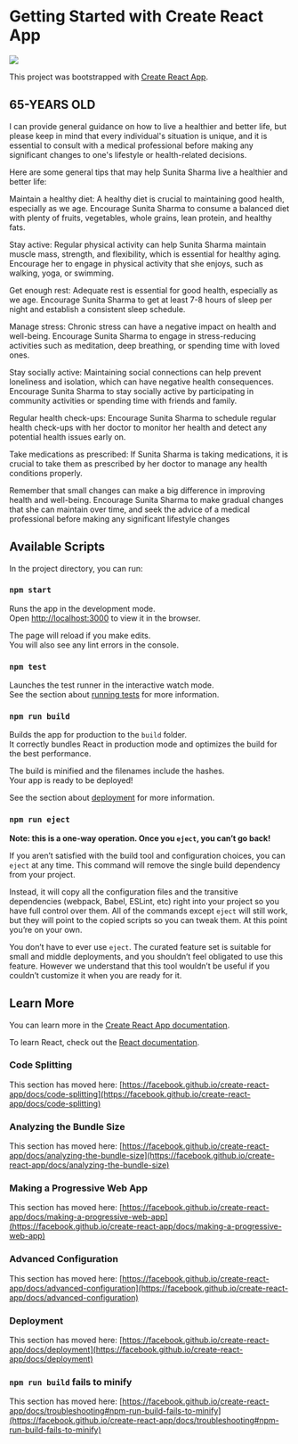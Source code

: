 # Getting Started with Create React App
<img src="https://res.cloudinary.com/dwydkvzl6/image/upload/v1679220034/hero-img.jpg_kgybiw.jpg">


This project was bootstrapped with [Create React App](https://github.com/facebook/create-react-app).
## 65-YEARS OLD
I can provide general guidance on how to live a healthier and better life, but please keep in mind that every individual's situation is unique, and it is essential to consult with a medical professional before making any significant changes to one's lifestyle or health-related decisions.

Here are some general tips that may help Sunita Sharma live a healthier and better life:

Maintain a healthy diet: A healthy diet is crucial to maintaining good health, especially as we age. Encourage Sunita Sharma to consume a balanced diet with plenty of fruits, vegetables, whole grains, lean protein, and healthy fats.

Stay active: Regular physical activity can help Sunita Sharma maintain muscle mass, strength, and flexibility, which is essential for healthy aging. Encourage her to engage in physical activity that she enjoys, such as walking, yoga, or swimming.

Get enough rest: Adequate rest is essential for good health, especially as we age. Encourage Sunita Sharma to get at least 7-8 hours of sleep per night and establish a consistent sleep schedule.

Manage stress: Chronic stress can have a negative impact on health and well-being. Encourage Sunita Sharma to engage in stress-reducing activities such as meditation, deep breathing, or spending time with loved ones.

Stay socially active: Maintaining social connections can help prevent loneliness and isolation, which can have negative health consequences. Encourage Sunita Sharma to stay socially active by participating in community activities or spending time with friends and family.

Regular health check-ups: Encourage Sunita Sharma to schedule regular health check-ups with her doctor to monitor her health and detect any potential health issues early on.

Take medications as prescribed: If Sunita Sharma is taking medications, it is crucial to take them as prescribed by her doctor to manage any health conditions properly.

Remember that small changes can make a big difference in improving health and well-being. Encourage Sunita Sharma to make gradual changes that she can maintain over time, and seek the advice of a medical professional before making any significant lifestyle changes
## Available Scripts

In the project directory, you can run:

### `npm start`

Runs the app in the development mode.\
Open [http://localhost:3000](http://localhost:3000) to view it in the browser.

The page will reload if you make edits.\
You will also see any lint errors in the console.

### `npm test`

Launches the test runner in the interactive watch mode.\
See the section about [running tests](https://facebook.github.io/create-react-app/docs/running-tests) for more information.

### `npm run build`

Builds the app for production to the `build` folder.\
It correctly bundles React in production mode and optimizes the build for the best performance.

The build is minified and the filenames include the hashes.\
Your app is ready to be deployed!

See the section about [deployment](https://facebook.github.io/create-react-app/docs/deployment) for more information.

### `npm run eject`

**Note: this is a one-way operation. Once you `eject`, you can’t go back!**

If you aren’t satisfied with the build tool and configuration choices, you can `eject` at any time. This command will remove the single build dependency from your project.

Instead, it will copy all the configuration files and the transitive dependencies (webpack, Babel, ESLint, etc) right into your project so you have full control over them. All of the commands except `eject` will still work, but they will point to the copied scripts so you can tweak them. At this point you’re on your own.

You don’t have to ever use `eject`. The curated feature set is suitable for small and middle deployments, and you shouldn’t feel obligated to use this feature. However we understand that this tool wouldn’t be useful if you couldn’t customize it when you are ready for it.

## Learn More

You can learn more in the [Create React App documentation](https://facebook.github.io/create-react-app/docs/getting-started).

To learn React, check out the [React documentation](https://reactjs.org/).

### Code Splitting

This section has moved here: [https://facebook.github.io/create-react-app/docs/code-splitting](https://facebook.github.io/create-react-app/docs/code-splitting)

### Analyzing the Bundle Size

This section has moved here: [https://facebook.github.io/create-react-app/docs/analyzing-the-bundle-size](https://facebook.github.io/create-react-app/docs/analyzing-the-bundle-size)

### Making a Progressive Web App

This section has moved here: [https://facebook.github.io/create-react-app/docs/making-a-progressive-web-app](https://facebook.github.io/create-react-app/docs/making-a-progressive-web-app)

### Advanced Configuration

This section has moved here: [https://facebook.github.io/create-react-app/docs/advanced-configuration](https://facebook.github.io/create-react-app/docs/advanced-configuration)

### Deployment

This section has moved here: [https://facebook.github.io/create-react-app/docs/deployment](https://facebook.github.io/create-react-app/docs/deployment)

### `npm run build` fails to minify

This section has moved here: [https://facebook.github.io/create-react-app/docs/troubleshooting#npm-run-build-fails-to-minify](https://facebook.github.io/create-react-app/docs/troubleshooting#npm-run-build-fails-to-minify)
